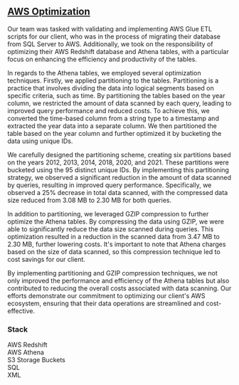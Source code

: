 ## [AWS Optimization](https://github.com/Hamzahmed/Work_Projects/tree/main/AWS%20Optimization)

Our team was tasked with validating and implementing AWS Glue ETL scripts for our client, who was in the process of migrating their database from SQL Server to AWS. Additionally, we took on the responsibility of optimizing their AWS Redshift database and Athena tables, with a particular focus on enhancing the efficiency and productivity of the tables.

In regards to the Athena tables, we employed several optimization techniques. Firstly, we applied partitioning to the tables. Partitioning is a practice that involves dividing the data into logical segments based on specific criteria, such as time. By partitioning the tables based on the year column, we restricted the amount of data scanned by each query, leading to improved query performance and reduced costs. To achieve this, we converted the time-based column from a string type to a timestamp and extracted the year data into a separate column. We then partitioned the table based on the year column and further optimized it by bucketing the data using unique IDs.

We carefully designed the partitioning scheme, creating six partitions based on the years 2012, 2013, 2014, 2018, 2020, and 2021. These partitions were bucketed using the 95 distinct unique IDs. By implementing this partitioning strategy, we observed a significant reduction in the amount of data scanned by queries, resulting in improved query performance. Specifically, we observed a 25% decrease in total data scanned, with the compressed data size reduced from 3.08 MB to 2.30 MB for both queries.

In addition to partitioning, we leveraged GZIP compression to further optimize the Athena tables. By compressing the data using GZIP, we were able to significantly reduce the data size scanned during queries. This optimization resulted in a reduction in the scanned data from 3.47 MB to 2.30 MB, further lowering costs. It's important to note that Athena charges based on the size of data scanned, so this compression technique led to cost savings for our client.

By implementing partitioning and GZIP compression techniques, we not only improved the performance and efficiency of the Athena tables but also contributed to reducing the overall costs associated with data scanning. Our efforts demonstrate our commitment to optimizing our client's AWS ecosystem, ensuring that their data operations are streamlined and cost-effective.

### Stack
AWS Redshift
\
AWS Athena
\
S3 Storage Buckets
\
SQL
\
XML
